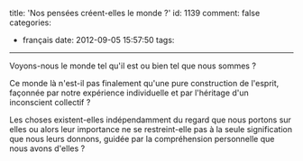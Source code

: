 title: 'Nos pensées créent-elles le monde ?'
id: 1139
comment: false
categories:
  - français
date: 2012-09-05 15:57:50
tags:
---

Voyons-nous le monde tel qu'il est ou bien tel que nous sommes ?

Ce monde là n'est-il pas finalement qu'une pure construction de l'esprit, façonnée par notre expérience individuelle et par l'héritage d'un inconscient collectif ?

Les choses existent-elles indépendamment du regard que nous portons sur elles ou alors leur importance ne se restreint-elle pas à la seule signification que nous leurs donnons, guidée par la compréhension personnelle que nous avons d'elles ?

<!--cforms name="Vérification"-->